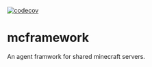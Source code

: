 [![codecov](https://codecov.io/gh/avarebiri/mcframework/branch/main/graph/badge.svg)](https://codecov.io/gh/avarebiri/mcframework)


# mcframework
An agent framwork for shared minecraft servers.
